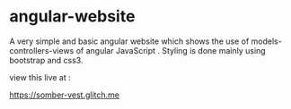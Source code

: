 # angular-website
A very simple and basic angular website which shows the use of models-controllers-views of angular JavaScript . Styling is done mainly using bootstrap and css3.  

view this live at :

https://somber-vest.glitch.me
